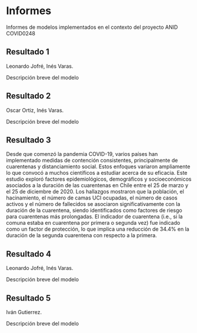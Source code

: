# Informes
Informes de modelos implementados en el contexto del proyecto ANID COVID0248

## Resultado 1

Leonardo Jofré, Inés Varas.

Descripción breve del modelo

## Resultado 2

Oscar Ortiz, Inés Varas.

Descripción breve del modelo

## Resultado 3

Desde que comenzó la pandemia COVID-19, varios países han implementado medidas de contención consistentes, principalmente de cuarentenas y distanciamiento social. Estos enfoques variaron ampliamente lo que convocó a muchos científicos a estudiar acerca de su eficacia. Este estudio exploró factores epidemiológicos, demográficos y socioeconómicos asociados a la duración de las cuarentenas en Chile entre el 25 de marzo y el 25 de diciembre de 2020. Los hallazgos mostraron que la población, el hacinamiento, el número de camas UCI ocupadas, el número de casos activos y el número de fallecidos se asociaron significativamente con la duración de la cuarentena, siendo identificados como factores de riesgo para cuarentenas más prolongadas. El indicador de cuarentena (i.e., si la comuna estaba en cuarentena por primera o segunda vez) fue indicado como un factor de protección, lo que implica una reducción de 34.4% en la duración de la segunda cuarentena con respecto a la primera.

## Resultado 4

Leonardo Jofré, Inés Varas.

Descripción breve del modelo

## Resultado 5

Iván Gutierrez.

Descripción breve del modelo

